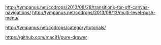 http://tympanus.net/codrops/2013/08/28/transitions-for-off-canvas-navigations/
http://tympanus.net/codrops/2013/08/13/multi-level-push-menu/

http://tympanus.net/codrops/category/tutorials/



https://github.com/mac81/pure-drawer